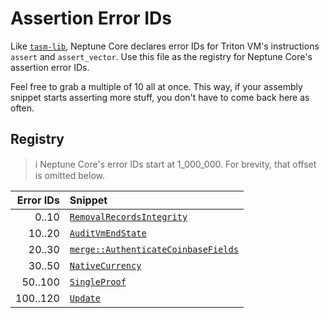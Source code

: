 # Assertion Error IDs

Like [`tasm-lib`](https://github.com/TritonVM/tasm-lib/blob/master/tasm-lib/src/assertion_error_ids.md),
Neptune Core declares error IDs for Triton VM's instructions `assert` and `assert_vector`.
Use this file as the registry for Neptune Core's assertion error IDs.

Feel free to grab a multiple of 10 all at once.
This way, if your assembly snippet starts asserting more stuff, you don't have to come back here as
often.

## Registry

> ℹ️ Neptune Core's error IDs start at 1_000_000.
> For brevity, that offset is omitted below.

| Error IDs | Snippet                                                                                                                  |
|----------:|:-------------------------------------------------------------------------------------------------------------------------|
|     0..10 | [`RemovalRecordsIntegrity`](models/blockchain/transaction/validity/removal_records_integrity.rs)                         |
|    10..20 | [`AuditVmEndState`](models/proof_abstractions/tasm/audit_vm_end_state.rs)                                                |
|    20..30 | [`merge::AuthenticateCoinbaseFields`](models/blockchain/transaction/validity/tasm/merge/authenticate_coinbase_fields.rs) |
|    30..50 | [`NativeCurrency`](models/blockchain/type_scripts/native_currency.rs)                                                    |
|   50..100 | [`SingleProof`](models/blockchain/transaction/validity/single_proof.rs)                                                  |
|  100..120 | [`Update`](models/blockchain/transaction/validity/update.rs)                                                             |
